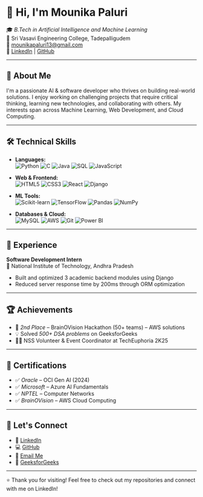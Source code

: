 # 👋 Hi, I'm Mounika Paluri

🎓 *B.Tech in Artificial Intelligence and Machine Learning*  
📍 Sri Vasavi Engineering College, Tadepalligudem  
📧 [mounikapaluri13@gmail.com](mailto:mounikapaluri13@gmail.com)  
🔗 [LinkedIn](https://www.linkedin.com/in/mounika-paluri-80122b267) | [GitHub](https://github.com/Mouni1309)  

---

## 🚀 About Me

I'm a passionate AI & software developer who thrives on building real-world solutions. I enjoy working on challenging projects that require critical thinking, learning new technologies, and collaborating with others. My interests span across Machine Learning, Web Development, and Cloud Computing.

---

## 🛠 Technical Skills

- **Languages:**  
  ![Python](https://img.shields.io/badge/Python-3776AB?style=for-the-badge&logo=python&logoColor=white)
  ![C](https://img.shields.io/badge/C-00599C?style=for-the-badge&logo=c&logoColor=white)
  ![Java](https://img.shields.io/badge/Java-007396?style=for-the-badge&logo=openjdk&logoColor=white)
  ![SQL](https://img.shields.io/badge/SQL-4479A1?style=for-the-badge&logo=postgresql&logoColor=white)
  ![JavaScript](https://img.shields.io/badge/JavaScript-F7DF1E?style=for-the-badge&logo=javascript&logoColor=black)

- **Web & Frontend:**  
  ![HTML5](https://img.shields.io/badge/HTML5-E34F26?style=for-the-badge&logo=html5&logoColor=white)
  ![CSS3](https://img.shields.io/badge/CSS3-1572B6?style=for-the-badge&logo=css3&logoColor=white)
  ![React](https://img.shields.io/badge/React-20232A?style=for-the-badge&logo=react&logoColor=61DAFB)
  ![Django](https://img.shields.io/badge/Django-092E20?style=for-the-badge&logo=django&logoColor=white)

- **ML Tools:**  
  ![Scikit-learn](https://img.shields.io/badge/Scikit--learn-F7931E?style=for-the-badge&logo=scikit-learn&logoColor=white)
  ![TensorFlow](https://img.shields.io/badge/TensorFlow-FF6F00?style=for-the-badge&logo=tensorflow&logoColor=white)
  ![Pandas](https://img.shields.io/badge/Pandas-150458?style=for-the-badge&logo=pandas&logoColor=white)
  ![NumPy](https://img.shields.io/badge/NumPy-013243?style=for-the-badge&logo=numpy&logoColor=white)

- **Databases & Cloud:**  
  ![MySQL](https://img.shields.io/badge/MySQL-005C84?style=for-the-badge&logo=mysql&logoColor=white)
  ![AWS](https://img.shields.io/badge/AWS-232F3E?style=for-the-badge&logo=amazon-aws&logoColor=white)
  ![Git](https://img.shields.io/badge/Git-F05032?style=for-the-badge&logo=git&logoColor=white)
  ![Power BI](https://img.shields.io/badge/Power%20BI-F2C811?style=for-the-badge&logo=powerbi&logoColor=black)

---

## 💼 Experience

**Software Development Intern**  
📍 National Institute of Technology, Andhra Pradesh  
- Built and optimized 3 academic backend modules using Django  
- Reduced server response time by 200ms through ORM optimization  

---

## 🏆 Achievements

- 🥈 *2nd Place* – BrainOVision Hackathon (50+ teams) – AWS solutions  
- 💡 Solved *500+ DSA problems* on GeeksforGeeks  
- 🧑‍🏫 NSS Volunteer & Event Coordinator at TechEuphoria 2K25

---

## 📜 Certifications

- ✅ *Oracle* – OCI Gen AI (2024)  
- ✅ *Microsoft* – Azure AI Fundamentals  
- ✅ *NPTEL* – Computer Networks  
- ✅ *BrainOVision* – AWS Cloud Computing  

---

## 📌 Let's Connect

- 🔗 [LinkedIn](https://www.linkedin.com/in/mounika-paluri-80122b267)  
- 💻 [GitHub](https://github.com/Mouni1309)  
- 📧 [Email Me](mailto:mounikapaluri13@gmail.com)  
- 🧮 [GeeksforGeeks](https://www.geeksforgeeks.org/user/paluri/)  

---

⭐ Thank you for visiting! Feel free to check out my repositories and connect with me on LinkedIn!
